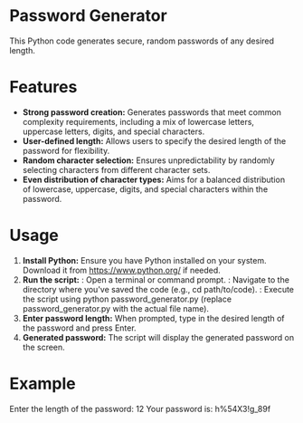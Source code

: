 # Password Generator

This Python code generates secure, random passwords of any desired length.

# Features
* **Strong password creation:** Generates passwords that meet common complexity requirements, including a mix of lowercase letters, uppercase letters, digits, and special characters.
* **User-defined length:** Allows users to specify the desired length of the password for flexibility.
* **Random character selection:** Ensures unpredictability by randomly selecting characters from different character sets.
* **Even distribution of character types:** Aims for a balanced distribution of lowercase, uppercase, digits, and special characters within the password.

# Usage
1. **Install Python:** Ensure you have Python installed on your system. Download it from https://www.python.org/ if needed.
2. **Run the script:**
   : Open a terminal or command prompt.
   : Navigate to the directory where you've saved the code (e.g., cd path/to/code).
   : Execute the script using python password_generator.py (replace password_generator.py with the actual file name).
3. **Enter password length:** When prompted, type in the desired length of the password and press Enter.
4. **Generated password:** The script will display the generated password on the screen.

# Example
Enter the length of the password: 12
Your password is: h%54X3!g_89f
